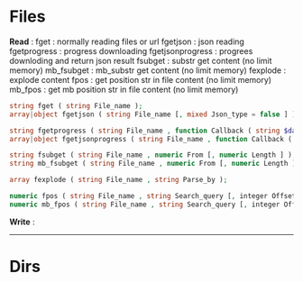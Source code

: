 # Files

**Read** :
fget : normally reading files or url
fgetjson : json reading
fgetprogress : progress downloading
fgetjsonprogress : progrees downloding and return json result
fsubget : substr get content (no limit memory)
mb_fsubget : mb_substr get content (no limit memory)
fexplode : explode content
fpos : get position str in file content (no limit memory)
mb_fpos : get mb position str in file content (no limit memory)
```php
string fget ( string File_name );
array|object fgetjson ( string File_name [, mixed Json_type = false ] );

string fgetprogress ( string File_name , function Callback ( string $data ) , integer Offset );
array|object fgetjsonprogress ( string File_name , function Callback ( string $data ) , integer Offset [, mixed Json_type = false ] );

string fsubget ( string File_name , numeric From [, numeric Length ] );
string mb_fsubget ( string File_name , numeric From [, numeric Length ] );

array fexplode ( string File_name , string Parse_by );

numeric fpos ( string File_name , string Search_query [, integer Offset ] );
numeric mb_fpos ( string File_name , string Search_query [, integer Offset ] );
```
**Write** :


---
# Dirs


